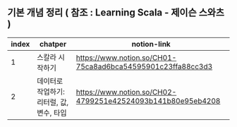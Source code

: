 ## 기본 개념 정리 ( 참조 : Learning Scala - 제이슨 스와츠 )

|index|chatper|notion-link|
|----|----|----|
|1|스칼라 시작하기|https://www.notion.so/CH01-75ca8ad6bca54595901c23ffa88cc3d3|
|2|데이터로 작업하기: 리터럴, 값, 변수, 타입|https://www.notion.so/CH02-4799251e42524093b141b80e95eb4208|
